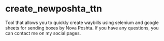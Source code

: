 # create_newposhta_ttn
Tool that allows you to quickly create waybills using selenium and google sheets for sending boxes by Nova Poshta.
If you have any questions, you can contact me on my social pages.
